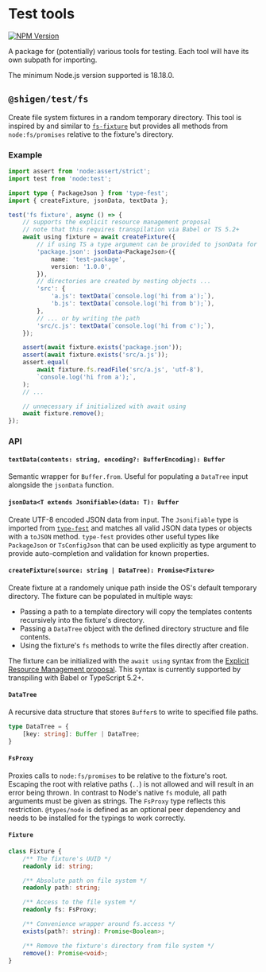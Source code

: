 # Test tools

[npm-image]: https://img.shields.io/npm/v/@shigen/test.svg
[npm-url]: https://npmjs.org/package/@shigen/test

[![NPM Version][npm-image]][npm-url]

A package for (potentially) various tools for testing. Each tool will have its own subpath for importing.

The minimum Node.js version supported is 18.18.0.

## `@shigen/test/fs`

Create file system fixtures in a random temporary directory. This tool is inspired by and similar to [`fs-fixture`](https://www.npmjs.com/package/fs-fixture) but provides all methods from `node:fs/promises` relative to the fixture's directory.

### Example

```ts
import assert from 'node:assert/strict';
import test from 'node:test';

import type { PackageJson } from 'type-fest';
import { createFixture, jsonData, textData };

test('fs fixture', async () => {
	// supports the explicit resource management proposal
	// note that this requires transpilation via Babel or TS 5.2+
	await using fixture = await createFixture({
		// if using TS a type argument can be provided to jsonData for auto-completion and strictness
		'package.json': jsonData<PackageJson>({
			name: 'test-package',
			version: '1.0.0',
		}),
		// directories are created by nesting objects ...
		'src': {
			'a.js': textData(`console.log('hi from a');`),
			'b.js': textData(`console.log('hi from b');`),
		},
		// ... or by writing the path
		'src/c.js': textData(`console.log('hi from c');`),
	});

	assert(await fixture.exists('package.json'));
	assert(await fixture.exists('src/a.js'));
	assert.equal(
		await fixture.fs.readFile('src/a.js', 'utf-8'),
		`console.log('hi from a');`,
	);
	// ...

	// unnecessary if initialized with await using
	await fixture.remove();
});
```

### API

#### `textData(contents: string, encoding?: BufferEncoding): Buffer`
Semantic wrapper for `Buffer.from`. Useful for populating a `DataTree` input alongside the `jsonData` function.

#### `jsonData<T extends Jsonifiable>(data: T): Buffer`
Create UTF-8 encoded JSON data from input. The `Jsonifiable` type is imported from [`type-fest`](https://www.npmjs.com/package/type-fest#json) and matches all valid JSON data types or objects with a `toJSON` method. `type-fest` provides other useful types like `PackageJson` or `TsConfigJson` that can be used explicitly as type argument to provide auto-completion and validation for known properties.

#### `createFixture(source: string | DataTree): Promise<Fixture>`
Create fixture at a randomely unique path inside the OS's default temporary directory. The fixture can be populated in multiple ways:

- Passing a path to a template directory will copy the templates contents recursively into the fixture's directory.
- Passing a `DataTree` object with the defined directory structure and file contents.
- Using the fixture's `fs` methods to write the files directly after creation.

The fixture can be initialized with the `await using` syntax from the [Explicit Resource Management proposal](https://github.com/tc39/proposal-explicit-resource-management). This syntax is currently supported by transpiling with Babel or TypeScript 5.2+.

#### `DataTree`
A recursive data structure that stores `Buffer`s to write to specified file paths.

```ts
type DataTree = {
	[key: string]: Buffer | DataTree;
}
```

#### `FsProxy`
Proxies calls to `node:fs/promises` to be relative to the fixture's root. Escaping the root with relative paths (`..`) is not allowed and will result in an error being thrown. In contrast to Node's native `fs` module, all path arguments must be given as strings. The `FsProxy` type reflects this restriction. `@types/node` is defined as an optional peer dependency and needs to be installed for the typings to work correctly.

#### `Fixture`
```ts
class Fixture {
	/** The fixture's UUID */
	readonly id: string;

	/** Absolute path on file system */
	readonly path: string;

	/** Access to the file system */
	readonly fs: FsProxy;

	/** Convenience wrapper around fs.access */
	exists(path?: string): Promise<Boolean>;

	/** Remove the fixture's directory from file system */
	remove(): Promise<void>;
}
```
